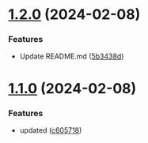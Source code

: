 # [1.2.0](https://github.com/manthanank/learn-mysql/compare/v1.1.0...v1.2.0) (2024-02-08)


### Features

* Update README.md ([5b3438d](https://github.com/manthanank/learn-mysql/commit/5b3438d0c83de08e1ca6f8c7ee1ca6a3a93f63e7))



# [1.1.0](https://github.com/manthanank/learn-mysql/compare/c605718abe42453368a4a5babe8666fa8e44c1b1...v1.1.0) (2024-02-08)


### Features

* updated ([c605718](https://github.com/manthanank/learn-mysql/commit/c605718abe42453368a4a5babe8666fa8e44c1b1))



